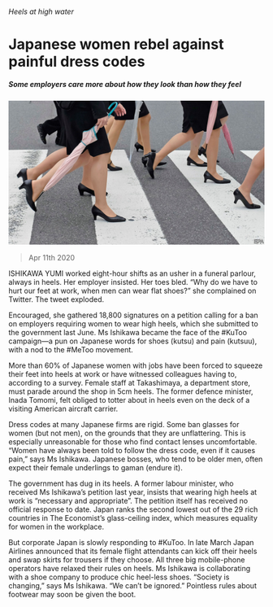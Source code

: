 ###### Heels at high water

# Japanese women rebel against painful dress codes 

##### Some employers care more about how they look than how they feel 

![image](images/20200411_ASP004_0.jpg) 

> Apr 11th 2020 

ISHIKAWA YUMI worked eight-hour shifts as an usher in a funeral parlour, always in heels. Her employer insisted. Her toes bled. “Why do we have to hurt our feet at work, when men can wear flat shoes?” she complained on Twitter. The tweet exploded.

Encouraged, she gathered 18,800 signatures on a petition calling for a ban on employers requiring women to wear high heels, which she submitted to the government last June. Ms Ishikawa became the face of the #KuToo campaign—a pun on Japanese words for shoes (kutsu) and pain (kutsuu), with a nod to the #MeToo movement.


More than 60% of Japanese women with jobs have been forced to squeeze their feet into heels at work or have witnessed colleagues having to, according to a survey. Female staff at Takashimaya, a department store, must parade around the shop in 5cm heels. The former defence minister, Inada Tomomi, felt obliged to totter about in heels even on the deck of a visiting American aircraft carrier.

Dress codes at many Japanese firms are rigid. Some ban glasses for women (but not men), on the grounds that they are unflattering. This is especially unreasonable for those who find contact lenses uncomfortable. “Women have always been told to follow the dress code, even if it causes pain,” says Ms Ishikawa. Japanese bosses, who tend to be older men, often expect their female underlings to gaman (endure it).

The government has dug in its heels. A former labour minister, who received Ms Ishikawa’s petition last year, insists that wearing high heels at work is “necessary and appropriate”. The petition itself has received no official response to date. Japan ranks the second lowest out of the 29 rich countries in The Economist’s glass-ceiling index, which measures equality for women in the workplace.

But corporate Japan is slowly responding to #KuToo. In late March Japan Airlines announced that its female flight attendants can kick off their heels and swap skirts for trousers if they choose. All three big mobile-phone operators have relaxed their rules on heels. Ms Ishikawa is collaborating with a shoe company to produce chic heel-less shoes. “Society is changing,” says Ms Ishikawa. “We can’t be ignored.” Pointless rules about footwear may soon be given the boot.

